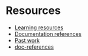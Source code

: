 # Resources

- [Learning resources](learning-resources.md)
- [Documentation references](doc-references__.md)
- [Past work](past-work.md)
- [doc-references](doc-references.md)



